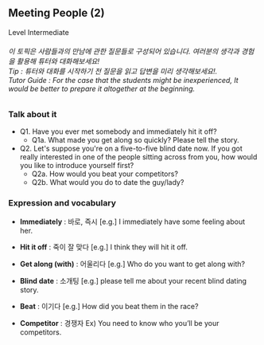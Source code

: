 ## Meeting People (2)
Level Intermediate
###### 이 토픽은 사람들과의 만남에 관한 질문들로 구성되어 있습니다. 여러분의 생각과 경험을 활용해 튜터와 대화해보세요!<br/>Tip : 튜터와 대화를 시작하기 전 질문을 읽고 답변을 미리 생각해보세요!.<br/>Tutor Guide : For the case that the students might be inexperienced, It would be better to prepare it altogether at the beginning.

### Talk about it
- Q1. Have you ever met somebody and immediately hit it off?  - Q1a. What made you get along so quickly? Please tell the story.- Q2. Let's suppose you're on a five-to-five blind date now. If you got really interested in one of the people sitting across from you, how would you like to introduce yourself first?  - Q2a. How would you beat your competitors?  - Q2b. What would you do to date the guy/lady?
### Expression and vocabulary
- **Immediately** : 바로, 즉시
[e.g.] I immediately have some feeling about her.

- **Hit it off** : 죽이 잘 맞다
[e.g.] I think they will hit it off.

- **Get along (with)** : 어울리다
[e.g.] Who do you want to get along with?

- **Blind date** : 소개팅
[e.g.] please tell me about your recent blind dating story.

- **Beat** : 이기다
[e.g.] How did you beat them in the race?

- **Competitor** : 경쟁자
Ex) You need to know who you’ll be your competitors.


